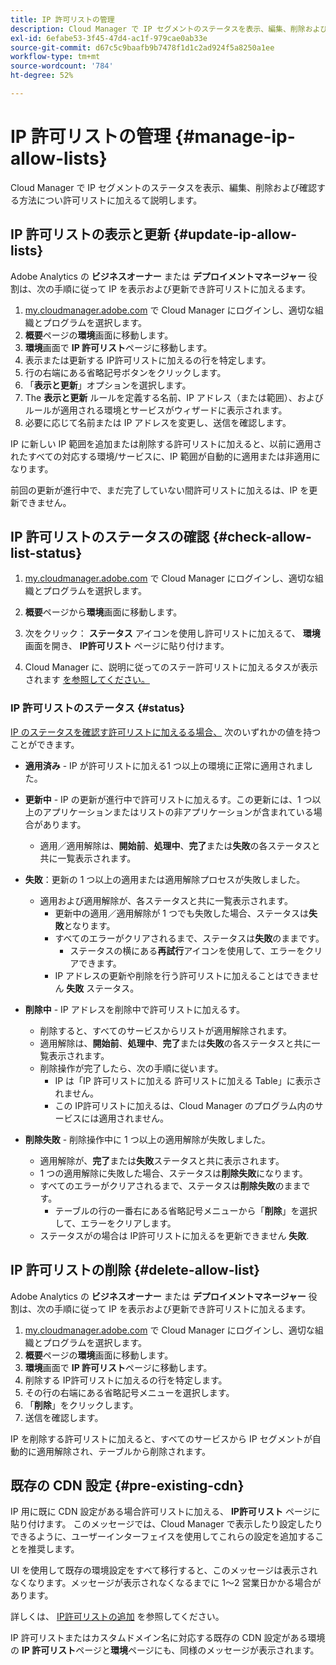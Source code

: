 ```yaml
---
title: IP 許可リストの管理
description: Cloud Manager で IP セグメントのステータスを表示、編集、削除および確認する方法につい許可リストに加えるて説明します。
exl-id: 6efabe53-3f45-47d4-ac1f-979cae0ab33e
source-git-commit: d67c5c9baafb9b7478f1d1c2ad924f5a8250a1ee
workflow-type: tm+mt
source-wordcount: '784'
ht-degree: 52%

---
```


# IP 許可リストの管理 {#manage-ip-allow-lists}

Cloud Manager で IP セグメントのステータスを表示、編集、削除および確認する方法につい許可リストに加えるて説明します。

## IP 許可リストの表示と更新 {#update-ip-allow-lists}

Adobe Analytics の **ビジネスオーナー** または **デプロイメントマネージャー** 役割は、次の手順に従って IP を表示および更新でき許可リストに加えるます。

1. [my.cloudmanager.adobe.com](https://my.cloudmanager.adobe.com/) で Cloud Manager にログインし、適切な組織とプログラムを選択します。
1. **概要**&#x200B;ページの&#x200B;**環境**&#x200B;画面に移動します。
1. **環境**&#x200B;画面で **IP 許可リスト**&#x200B;ページに移動します。
1. 表示または更新する IP許可リストに加えるの行を特定します。
1. 行の右端にある省略記号ボタンをクリックします。
1. 「**表示と更新**」オプションを選択します。
1. The **表示と更新** ルールを定義する名前、IP アドレス（または範囲）、およびルールが適用される環境とサービスがウィザードに表示されます。
1. 必要に応じて名前または IP アドレスを変更し、送信を確認します。

IP に新しい IP 範囲を追加または削除する許可リストに加えると、以前に適用されたすべての対応する環境/サービスに、IP 範囲が自動的に適用または非適用になります。

前回の更新が進行中で、まだ完了していない間許可リストに加えるは、IP を更新できません。

## IP 許可リストのステータスの確認 {#check-allow-list-status}

1. [my.cloudmanager.adobe.com](https://my.cloudmanager.adobe.com/) で Cloud Manager にログインし、適切な組織とプログラムを選択します。

1. **概要**&#x200B;ページから&#x200B;**環境**&#x200B;画面に移動します。

1. 次をクリック： **ステータス** アイコンを使用し許可リストに加えるて、 **環境** 画面を開き、 **IP許可リスト** ページに貼り付けます。

1. Cloud Manager に、説明に従ってのステー許可リストに加えるタスが表示されます [を参照してください。](#status)

### IP 許可リストのステータス {#status}

[IP のステータスを確認す許可リストに加えるる場合、](#check-allow-list-status) 次のいずれかの値を持つことができます。

* **適用済み** - IP が許可リストに加える1 つ以上の環境に正常に適用されました。

* **更新中** - IP の更新が進行中で許可リストに加えるす。この更新には、1 つ以上のアプリケーションまたはリストの非アプリケーションが含まれている場合があります。

   * 適用／適用解除は、**開始前**、**処理中**、**完了**&#x200B;または&#x200B;**失敗**&#x200B;の各ステータスと共に一覧表示されます。

* **失敗**：更新の 1 つ以上の適用または適用解除プロセスが失敗しました。
   * 適用および適用解除が、各ステータスと共に一覧表示されます。
      * 更新中の適用／適用解除が 1 つでも失敗した場合、ステータスは&#x200B;**失敗**&#x200B;となります。
      * すべてのエラーがクリアされるまで、ステータスは&#x200B;**失敗**&#x200B;のままです。
         * ステータスの横にある&#x200B;**再試行**&#x200B;アイコンを使用して、エラーをクリアできます。
      * IP アドレスの更新や削除を行う許可リストに加えることはできません **失敗** ステータス。

* **削除中** - IP アドレスを削除中で許可リストに加えるす。
   * 削除すると、すべてのサービスからリストが適用解除されます。
   * 適用解除は、**開始前**、**処理中**、**完了**&#x200B;または&#x200B;**失敗**&#x200B;の各ステータスと共に一覧表示されます。
   * 削除操作が完了したら、次の手順に従います。
      * IP は「IP 許可リストに加える 許可リストに加える Table」に表示されません。
      * この IP許可リストに加えるは、Cloud Manager のプログラム内のサービスには適用されません。

* **削除失敗** - 削除操作中に 1 つ以上の適用解除が失敗しました。

   * 適用解除が、**完了**&#x200B;または&#x200B;**失敗**&#x200B;ステータスと共に表示されます。
   * 1 つの適用解除に失敗した場合、ステータスは&#x200B;**削除失敗**&#x200B;になります。
   * すべてのエラーがクリアされるまで、ステータスは&#x200B;**削除失敗**&#x200B;のままです。
      * テーブルの行の一番右にある省略記号メニューから「**削除**」を選択して、エラーをクリアします。
   * ステータスがの場合は IP許可リストに加えるを更新できません **失敗**.

## IP 許可リストの削除 {#delete-allow-list}

Adobe Analytics の **ビジネスオーナー** または **デプロイメントマネージャー** 役割は、次の手順に従って IP を表示および更新でき許可リストに加えるます。

1. [my.cloudmanager.adobe.com](https://my.cloudmanager.adobe.com/) で Cloud Manager にログインし、適切な組織とプログラムを選択します。
1. **概要**&#x200B;ページの&#x200B;**環境**&#x200B;画面に移動します。
1. **環境**&#x200B;画面で **IP 許可リスト**&#x200B;ページに移動します。
1. 削除する IP許可リストに加えるの行を特定します。
1. その行の右端にある省略記号メニューを選択します。
1. 「**削除**」をクリックします。
1. 送信を確認します。

IP を削除する許可リストに加えると、すべてのサービスから IP セグメントが自動的に適用解除され、テーブルから削除されます。

## 既存の CDN 設定 {#pre-existing-cdn}

IP 用に既に CDN 設定がある場合許可リストに加える、 **IP許可リスト** ページに貼り付けます。 このメッセージでは、Cloud Manager で表示したり設定したりできるように、ユーザーインターフェイスを使用してこれらの設定を追加することを推奨します。

UI を使用して既存の環境設定をすべて移行すると、このメッセージは表示されなくなります。メッセージが表示されなくなるまでに 1～2 営業日かかる場合があります。

詳しくは、 [IP許可リストの追加](/help/implementing/cloud-manager/ip-allow-lists/add-ip-allow-lists.md) を参照してください。

IP 許可リストまたはカスタムドメイン名に対応する既存の CDN 設定がある環境の **IP 許可リスト**&#x200B;ページと&#x200B;**環境**&#x200B;ページにも、同様のメッセージが表示されます。

